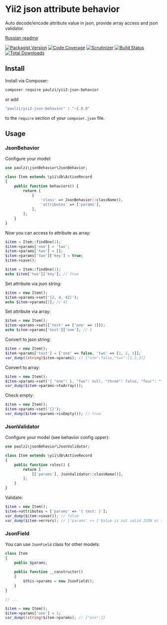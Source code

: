 # Yii2 json attribute behavior

Auto decode/encode attribute value in json, provide array access and json validator.

[Russian readme](https://github.com/paulzi/yii2-json-behavior/blob/master/README.ru.md)

[![Packagist Version](https://img.shields.io/packagist/v/paulzi/yii2-json-behavior.svg)](https://packagist.org/packages/paulzi/yii2-json-behavior)
[![Code Coverage](https://img.shields.io/scrutinizer/coverage/g/paulzi/yii2-json-behavior/master.svg)](https://scrutinizer-ci.com/g/paulzi/yii2-json-behavior/?branch=master)
[![Scrutinizer](https://img.shields.io/scrutinizer/g/paulzi/yii2-json-behavior.svg)](https://scrutinizer-ci.com/g/paulzi/yii2-json-behavior/?branch=master)
[![Build Status](https://img.shields.io/travis/paulzi/yii2-json-behavior/master.svg)](https://travis-ci.org/paulzi/yii2-json-behavior)
[![Total Downloads](https://img.shields.io/packagist/dt/paulzi/yii2-json-behavior.svg)](https://packagist.org/packages/paulzi/yii2-json-behavior)

## Install

Install via Composer:

```bash
composer require paulzi/yii2-json-behavior
```

or add

```bash
"paulzi/yii2-json-behavior" : "~1.0.0"
```

to the `require` section of your `composer.json` file.

## Usage

### JsonBehavior

Configure your model:

```php
use paulzi\jsonBehavior\JsonBehavior;

class Item extends \yii\db\ActiveRecord
{
    public function behaviors() {
        return [
            [
                'class' => JsonBehavior::className(),
                'attributes' => ['params'],
            ],
        ];
    }
}
```

Now you can access to attribute as array:

```php
$item = Item::findOne(1);
$item->params['one'] = 'two';
$item->params['two'] = [];
$item->params['two']['key'] = true;
$item->save();

$item = Item::findOne(1);
echo $item['two']['key']; // true
```

Set attribute via json string:

```php
$item = new Item();
$item->params->set('[2, 4, 42]');
echo $item->params[2]; // 42
```

Set attribute via array:

```php
$item = new Item();
$item->params->set(['test' => ['one' => 1]]);
echo $item->params['test']['one']; // 1
```

Convert to json string:

```php
$item = new Item();
$item->params['test'] = ['one' => false, 'two' => [1, 2, 3]];
var_dump((string)$item->params); // {"one":false,"two":[1,2,3]}
```

Convert to array:

```php
$item = new Item();
$item->params->set('{ "one": 1, "two": null, "three": false, "four": "four" }');
var_dump($item->params->toArray());
```

Check empty:

```php
$item = new Item();
$item->params->set('{}');
var_dump($item->params->isEmpty()); // true
```

### JsonValidator

Configure your model (see behavior config upper):

```php
use paulzi\jsonBehavior\JsonValidator;

class Item extends \yii\db\ActiveRecord
{
    public function rules() {
        return [
            [['params'], JsonValidator::className()],
        ];
    }
}
```

Validate:

```php
$item = new Item();
$item->attributes = ['params' => '{ test: }'];
var_dump($item->save()); // false
var_dump($item->errors); // ['params' => ['Value is not valid JSON or scalar']]
```

### JsonField

You can use `JsonField` class for other models:

```php
class Item
{
    public $params;
    
    public function __constructor()
    {
        $this->params = new JsonField();
    }
}

// ...

$item = new Item();
$item->params['one'] = 1;
var_dump((string)$item->params); // {"one":1}
```